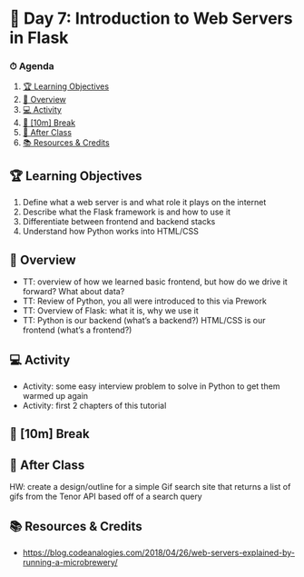 # 📜 Day 7: Introduction to Web Servers in Flask

<!--
What students know so far...

Week 1
    1. [BEW] Static website (static HTML/basic CSS, chrome inspector)
    2. [BEW] Git & GitHub
    3. [CS] Variables, Functions, and Program Design
    4. [CS] Control Flow and Lists
Week 2
    1. [CS] Pseudocode and Flowchart Diagrams
    2. [BEW] Request-Response Cycle and MVC Architecture
-->

### ⏱ Agenda

1. [🏆 Learning Objectives](#%f0%9f%8f%86-learning-objectives)
2. [📖 Overview](#%f0%9f%93%96-overview)
3. [💻 Activity](#%f0%9f%92%bb-activity)
4. [🌴 [10m] Break](#%f0%9f%8c%b4-10m-break)
5. [🌃 After Class](#%f0%9f%8c%83-after-class)
6. [📚 Resources & Credits](#%f0%9f%93%9a-resources--credits)

## 🏆 Learning Objectives

1. Define what a web server is and what role it plays on the internet
1. Describe what the Flask framework is and how to use it
1. Differentiate between frontend and backend stacks
1. Understand how Python works into HTML/CSS

## 📖 Overview

- TT: overview of how we learned basic frontend, but how do we drive it forward? What about data?
- TT: Review of Python, you all were introduced to this via Prework
- TT: Overview of Flask: what it is, why we use it
- TT: Python is our backend (what’s a backend?) HTML/CSS is our frontend (what’s a frontend?)

## 💻 Activity

- Activity: some easy interview problem to solve in Python to get them warmed up again
- Activity: first 2 chapters of this tutorial

## 🌴 [10m] Break

## 🌃 After Class


HW: create a design/outline for a simple Gif search site that returns a list of gifs from the Tenor API based off of a search query


## 📚 Resources & Credits

- https://blog.codeanalogies.com/2018/04/26/web-servers-explained-by-running-a-microbrewery/


